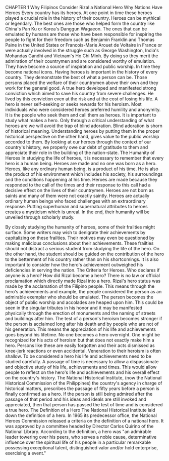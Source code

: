 

CHAPTER 1
Why Filipinos Consider Rizal a National Hero
Why Nations Have Heroes
Every country has its heroes. At one point in time these heroes played a crucial role in the history of their country. Heroes can be mythical or legendary. The best ones are those who helped form the country like China's Pan Ku or Korea's Danggun Wagaeon. The ones that can be emulated by humans are those who have been responsible for inspiring the people to fight for their freedom such as Benjamin Franklin and Thomas Paine in the United States or Francois-Marie Arouet de Voltaire in France or were actually involved in the struggle such as George Washington, India's Mohandas Gandhi and Vietnam's Ho Chi Minh. By doing so they merit the admiration of their countrymen and are considered worthy of emulation. They have become a source of inspiration and public worship. In time they become national icons.
Having heroes is important in the history of every country. They demonstrate the best of what a person can be. Those persons placed the welfare of their countrymen above their own and they work for the general good. A true hero developed and manifested strong conviction which aimed to save his country from severe challenges. He lived by this conviction even at the risk and at the cost of losing his life. A hero is never self-seeking or seeks rewards for his heroism. Most individuals who were considered heroes preferred humility and anonymity. It is the people who seek them and call them as heroes.
It is important to study what makes a hero. Only through a critical understanding of what heroes are we will avoid the trap of blind adoration. Blind adoration is shorn of historical meaning. Understanding heroes by putting them in the proper historical perspective on the other hand, gives value to the public worship accorded to them. By looking at our heroes through the context of our country's history, we properly owe our debt of gratitude to them and appreciate their role in the building of the nation-state.
The Humanity of Heroes
In studying the life of heroes, it is necessary to remember that every hero is a human being. Heroes are made and no one was born as a hero. Heroes, like any ordinary human being, is a product of his time. He is also the product of his environment which includes his society, his surroundings and the conditions happening at his time. Heroes are made because they responded to the call of the times and their response to this call had a decisive effect on the lives of their countrymen.
Heroes are not born as saints and many of them were not exactly saintly. Heroes are actually ordinary human beings who faced challenges with an extraordinary response. Putting superhuman and supernatural attributes to heroes creates a mysticism which is unreal. In the end, their humanity will be unveiled through scholarly study.


By closely studying the humanity of heroes, some of their frailties might surface. Some writers may wish to denigrate their achievements by capitalizing on these frailties. Their motives may even be questioned by making malicious conclusions about their achievements. These frailties should not distract a serious student from studying the life of the hero. On the other hand, the student should be guided on the contribution of the hero to the betterment of his country rather than on his shortcomings. It is also important to consider how the hero's achievement outweighed his deficiencies in serving the nation.
The Criteria for Heroes.
Who declares if anyone is a hero? How did Rizal become a hero?
There is no law or official proclamation which directly made Rizal into a hero. Rizal's hero status was made by the acclamation of the Filipino people. This means through the hero's achievements and example, the people considered the person as an admirable exemplar who should be emulated. The person becomes the object of public worship and accolades are heaped upon him. This could be seen in the singular tributes in his honor and it may be manifested physically through the erection of monuments and the naming of streets and buildings after him. The test of a person's heroism becomes stronger if the person is acclaimed long after his death and by people who are not of his generation. This means the appreciation of his life and achievements goes beyond his lifetime.
No one becomes a hero overnight. One might be recognized for his acts of heroism but that does not exactly make him a hero. Persons like these are easily forgotten and their acts dismissed as knee-jerk reactions or even accidental. Veneration to their heroism is often shallow. To be considered a hero his life and achievements need to be studied carefully. A passage of time is necessary to allow a dispassionate and objective study of his life, achievements and times. This would allow people to reflect on the hero's life and achievements and his overall effect on the country's history. The National Historical Institute, (now the National Historical Commission of the Philippines) the country's agency in charge of historical matters, prescribes the passage of fifty years before a person is finally confirmed as a hero. If the person is still being admired after the passage of that period and his ideas and ideals are still invoked and appreciated, then that person has passed the test of time and is considered a true hero.
The Definition of a Hero
The National Historical Institute laid down the definition of a hero. In 1965 its predecessor office, the National Heroes Commission released a criteria on the definition of a national hero. It was approved by a committee headed by Director Carlos Quirino of the National Library. According to the definition, a hero was
"an admirable leader towering over his peers, who serves a noble cause, determinative influence over the spiritual life of his people in a particular remarkable possessing exceptional talent, distinguished valor and/or hold enterprise, exercising a
event."
